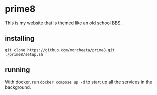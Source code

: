 # prime8

This is my website that is themed like an old school BBS.

## installing

```
git clone https://github.com/moncheeta/prime8.git
./prime8/setup.sh
```

## running

With docker, run `docker compose up -d` to start up all the services in the background.
